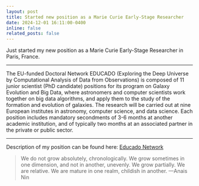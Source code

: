 ```yaml
---
layout: post
title: Started new position as a Marie Curie Early-Stage Researcher
date: 2024-12-01 16:11:00-0400
inline: false
related_posts: false
---
```


Just started my new position as a Marie Curie Early-Stage Researcher in Paris, France.

---

The EU-funded Doctoral Network EDUCADO (Exploring the Deep Universe by Computational Analysis of Data from Observations) is composed of 11 junior scientist (PhD candidate) positions for its program on Galaxy Evolution and Big Data, where astronomers and computer scientists work together on big data algorithms, and apply them to the study of the formation and evolution of galaxies. The research will be carried out at nine European institutes in astronomy, computer science, and data science. Each position includes mandatory secondments of 3-6 months at another academic institution, and of typically two months at an associated partner in the private or public sector.

---

Description of my position can be found here: [Educado Network](https://research.iac.es/proyecto/educado/pages/employment.php#dc02)

> We do not grow absolutely, chronologically. We grow sometimes in one dimension, and not in another, unevenly. We grow partially. We are relative. We are mature in one realm, childish in another.
> —Anais Nin

